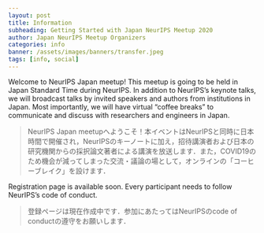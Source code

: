 ```yaml
---
layout: post
title: Information
subheading: Getting Started with Japan NeurIPS Meetup 2020
author: Japan NeurIPS Meetup Organizers
categories: info
banner: /assets/images/banners/transfer.jpeg
tags: [info, social]
---
```


Welcome to NeurIPS Japan meetup! This meetup is going to be held in Japan Standard Time during NeurIPS. In addition to NeurIPS’s keynote talks, we will broadcast talks by invited speakers and authors from institutions in Japan. Most importantly, we will have virtual “coffee breaks” to communicate and discuss with researchers and engineers in Japan. 
> NeurIPS Japan meetupへようこそ！本イベントはNeurIPSと同時に日本時間で開催され，NeurIPSのキーノートに加え，招待講演者および日本の研究機関からの採択論文著者による講演を放送します．また，COVID19のため機会が減ってしまった交流・議論の場として，オンラインの「コーヒーブレイク」を設けます．

Registration page is available soon. Every participant needs to follow NeurIPS’s code of conduct. 
> 登録ページは現在作成中です．参加にあたってはNeurIPSのcode of conductの遵守をお願いします．
